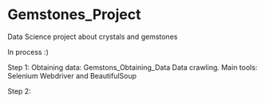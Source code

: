 # Gemstones_Project

Data Science project about crystals and gemstones

In process :)


Step 1: Obtaining data: Gemstons_Obtaining_Data
Data crawling. Main tools: Selenium Webdriver and BeautifulSoup

Step 2: 
